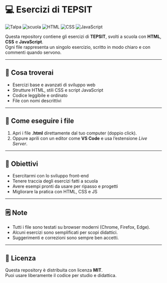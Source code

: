 # 💻 Esercizi di TEPSIT

![Talpa](https://img.shields.io/badge/Talpa-🐾%20online-green)
![scuola](https://img.shields.io/badge/scuola-IIS%20F.Corni-red)
![HTML](https://img.shields.io/badge/HTML-FF5722?logo=html5&logoColor=white)
![CSS](https://img.shields.io/badge/CSS-264DE4?logo=css3&logoColor=white)
![JavaScript](https://img.shields.io/badge/JavaScript-F7DF1E?logo=javascript&logoColor=black)

Questa repository contiene gli esercizi di **TEPSIT**, svolti a scuola con **HTML**, **CSS** e **JavaScript**.  
Ogni file rappresenta un singolo esercizio, scritto in modo chiaro e con commenti quando servono.

---

## 🧠 Cosa troverai

- Esercizi base e avanzati di sviluppo web
- Strutture HTML, stili CSS e script JavaScript
- Codice leggibile e ordinato
- File con nomi descrittivi

---

## 🚀 Come eseguire i file

1. Apri i file **.html** direttamente dal tuo computer (doppio click).
2. Oppure aprili con un editor come **VS Code** e usa l’estensione _Live Server_.

---

## 📌 Obiettivi

- Esercitarmi con lo sviluppo front-end
- Tenere traccia degli esercizi fatti a scuola
- Avere esempi pronti da usare per ripasso e progetti
- Migliorare la pratica con HTML, CSS e JS

---

## 🗒️ Note

- Tutti i file sono testati su browser moderni (Chrome, Firefox, Edge).
- Alcuni esercizi sono semplificati per scopi didattici.
- Suggerimenti e correzioni sono sempre ben accetti.

---

## 📎 Licenza

Questa repository è distribuita con licenza **MIT**.  
Puoi usare liberamente il codice per studio e didattica.
